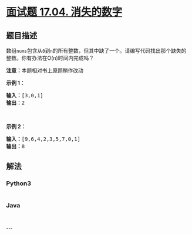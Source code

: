 # [面试题 17.04. 消失的数字](https://leetcode-cn.com/problems/missing-number-lcci)

## 题目描述
<!-- 这里写题目描述 -->
<p>数组<code>nums</code>包含从<code>0</code>到<code>n</code>的所有整数，但其中缺了一个。请编写代码找出那个缺失的整数。你有办法在O(n)时间内完成吗？</p>

<p><strong>注意：</strong>本题相对书上原题稍作改动</p>

<p><strong>示例 1：</strong></p>

<pre><strong>输入：</strong>[3,0,1]
<strong>输出：</strong>2</pre>

<p>&nbsp;</p>

<p><strong>示例 2：</strong></p>

<pre><strong>输入：</strong>[9,6,4,2,3,5,7,0,1]
<strong>输出：</strong>8
</pre>


## 解法
<!-- 这里可写通用的实现逻辑 -->


### Python3
<!-- 这里可写当前语言的特殊实现逻辑 -->

```python

```

### Java
<!-- 这里可写当前语言的特殊实现逻辑 -->

```java

```

### ...
```

```
